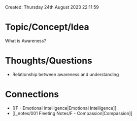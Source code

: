 ---
---

Created: Thursday 24th August 2023 22:11:59
# Topic/Concept/Idea

What is Awareness?

# Thoughts/Questions

- Relationship between awareness and understanding
# Connections

- [[F - Emotional Intelligence|Emotional Intelligence]]
- [[_notes/001 Fleeting Notes/F - Compassion|Compassion]]

